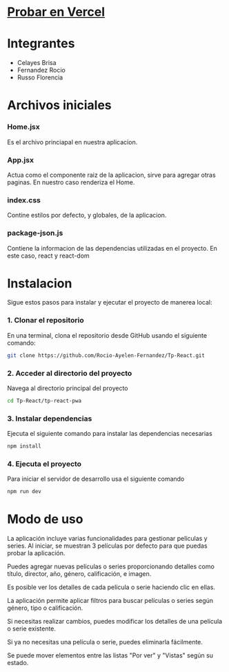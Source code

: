 
# [Probar en Vercel](https://tp-react-mu.vercel.app/)

# Integrantes

- Celayes Brisa
- Fernandez Rocio
- Russo Florencia

# Archivos iniciales

### Home.jsx
  Es el archivo princiapal en nuestra aplicacion.

### App.jsx
  Actua como el componente raiz de la aplicacion, sirve para agregar otras paginas. En  nuestro caso renderiza el Home.

### index.css
  Contine estilos por defecto, y globales,  de la aplicacion.

### package-json.js
  Contiene la informacion de las dependencias utilizadas en el proyecto. En este caso, react y react-dom

# Instalacion
Sigue estos pasos para instalar y ejecutar el proyecto de manerea local:

### 1. Clonar el repositorio
En una terminal, clona el repositorio desde GitHub usando el siguiente comando:
```bash
git clone https://github.com/Rocio-Ayelen-Fernandez/Tp-React.git  
```

### 2. Acceder al directorio del proyecto
Navega al directorio principal del proyecto
```bash
cd Tp-React/tp-react-pwa
```

### 3. Instalar dependencias
Ejecuta el siguiente comando para instalar las dependencias necesarias
```bash
npm install
```

### 4. Ejecuta el proyecto
Para iniciar el servidor de desarrollo usa el siguiente comando
```bash
npm run dev
```

# Modo de uso

La aplicación incluye varias funcionalidades para gestionar películas y series. Al iniciar, se muestran 3 películas por defecto para que puedas probar la aplicación. 

Puedes agregar nuevas películas o series proporcionando detalles como título, director, año, género, calificación, e imagen.

Es posible ver los detalles de cada película o serie haciendo clic en ellas.

La aplicación permite aplicar filtros para buscar películas o series según género, tipo o calificación. 

Si necesitas realizar cambios, puedes modificar los detalles de una película o serie existente. 

Si ya no necesitas una película o serie, puedes eliminarla fácilmente. 

Se puede mover elementos entre las listas "Por ver" y "Vistas" según su estado.

